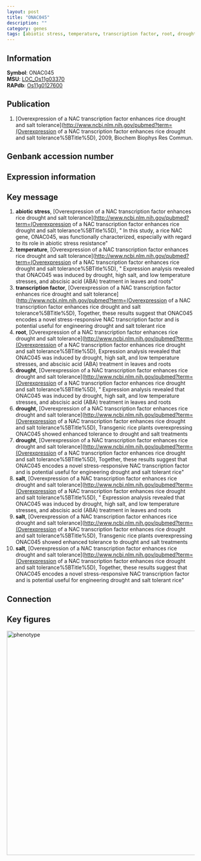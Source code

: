 ```yaml
---
layout: post
title: "ONAC045"
description: ""
category: genes
tags: [abiotic stress, temperature, transcription factor, root, drought, salt, Gene]
---
```


## Information
__Symbol__: ONAC045  
__MSU__: [LOC_Os11g03370](http://rice.plantbiology.msu.edu/cgi-bin/ORF_infopage.cgi?orf=LOC_Os11g03370)  
__RAPdb__: [Os11g0127600](http://rapdb.dna.affrc.go.jp/viewer/gbrowse_details/irgsp1?name=Os11g0127600)  

## Publication
1. [Overexpression of a NAC transcription factor enhances rice drought and salt tolerance](http://www.ncbi.nlm.nih.gov/pubmed?term=(Overexpression of a NAC transcription factor enhances rice drought and salt tolerance%5BTitle%5D), 2009, Biochem Biophys Res Commun.

## Genbank accession number

## Expression information

## Key message
1. __abiotic stress__, [Overexpression of a NAC transcription factor enhances rice drought and salt tolerance](http://www.ncbi.nlm.nih.gov/pubmed?term=(Overexpression of a NAC transcription factor enhances rice drought and salt tolerance%5BTitle%5D), " In this study, a rice NAC gene, ONAC045, was functionally characterized, especially with regard to its role in abiotic stress resistance"
2. __temperature__, [Overexpression of a NAC transcription factor enhances rice drought and salt tolerance](http://www.ncbi.nlm.nih.gov/pubmed?term=(Overexpression of a NAC transcription factor enhances rice drought and salt tolerance%5BTitle%5D), " Expression analysis revealed that ONAC045 was induced by drought, high salt, and low temperature stresses, and abscisic acid (ABA) treatment in leaves and roots"
3. __transcription factor__, [Overexpression of a NAC transcription factor enhances rice drought and salt tolerance](http://www.ncbi.nlm.nih.gov/pubmed?term=(Overexpression of a NAC transcription factor enhances rice drought and salt tolerance%5BTitle%5D),  Together, these results suggest that ONAC045 encodes a novel stress-responsive NAC transcription factor and is potential useful for engineering drought and salt tolerant rice
4. __root__, [Overexpression of a NAC transcription factor enhances rice drought and salt tolerance](http://www.ncbi.nlm.nih.gov/pubmed?term=(Overexpression of a NAC transcription factor enhances rice drought and salt tolerance%5BTitle%5D),  Expression analysis revealed that ONAC045 was induced by drought, high salt, and low temperature stresses, and abscisic acid (ABA) treatment in leaves and roots
5. __drought__, [Overexpression of a NAC transcription factor enhances rice drought and salt tolerance](http://www.ncbi.nlm.nih.gov/pubmed?term=(Overexpression of a NAC transcription factor enhances rice drought and salt tolerance%5BTitle%5D), " Expression analysis revealed that ONAC045 was induced by drought, high salt, and low temperature stresses, and abscisic acid (ABA) treatment in leaves and roots
6. __drought__, [Overexpression of a NAC transcription factor enhances rice drought and salt tolerance](http://www.ncbi.nlm.nih.gov/pubmed?term=(Overexpression of a NAC transcription factor enhances rice drought and salt tolerance%5BTitle%5D),  Transgenic rice plants overexpressing ONAC045 showed enhanced tolerance to drought and salt treatments
7. __drought__, [Overexpression of a NAC transcription factor enhances rice drought and salt tolerance](http://www.ncbi.nlm.nih.gov/pubmed?term=(Overexpression of a NAC transcription factor enhances rice drought and salt tolerance%5BTitle%5D),  Together, these results suggest that ONAC045 encodes a novel stress-responsive NAC transcription factor and is potential useful for engineering drought and salt tolerant rice"
8. __salt__, [Overexpression of a NAC transcription factor enhances rice drought and salt tolerance](http://www.ncbi.nlm.nih.gov/pubmed?term=(Overexpression of a NAC transcription factor enhances rice drought and salt tolerance%5BTitle%5D), " Expression analysis revealed that ONAC045 was induced by drought, high salt, and low temperature stresses, and abscisic acid (ABA) treatment in leaves and roots
9. __salt__, [Overexpression of a NAC transcription factor enhances rice drought and salt tolerance](http://www.ncbi.nlm.nih.gov/pubmed?term=(Overexpression of a NAC transcription factor enhances rice drought and salt tolerance%5BTitle%5D),  Transgenic rice plants overexpressing ONAC045 showed enhanced tolerance to drought and salt treatments
10. __salt__, [Overexpression of a NAC transcription factor enhances rice drought and salt tolerance](http://www.ncbi.nlm.nih.gov/pubmed?term=(Overexpression of a NAC transcription factor enhances rice drought and salt tolerance%5BTitle%5D),  Together, these results suggest that ONAC045 encodes a novel stress-responsive NAC transcription factor and is potential useful for engineering drought and salt tolerant rice"

## Connection

## Key figures
<img src="http://ricencode.github.io/images/ONAC045.pheno.png" alt="phenotype"  style="width: 600px;"/>



